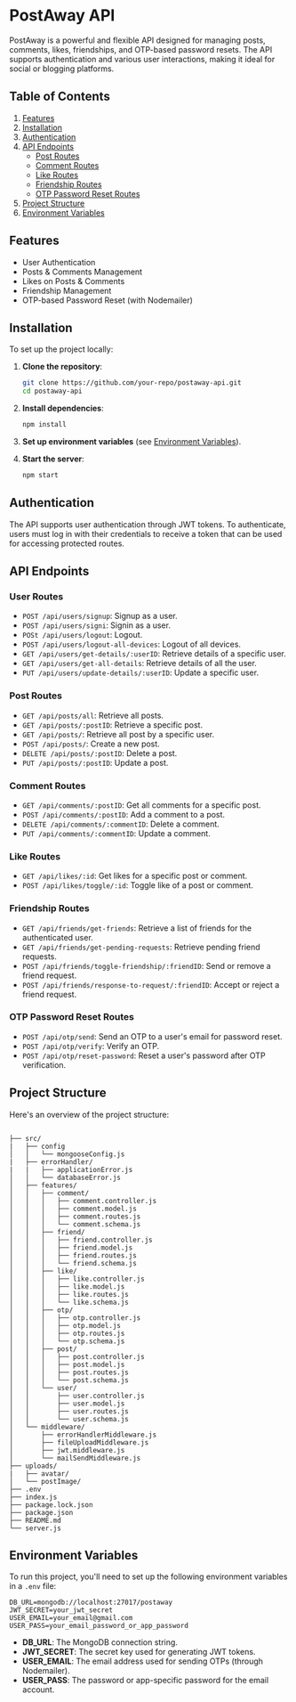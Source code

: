 
# PostAway API

PostAway is a powerful and flexible API designed for managing posts, comments, likes, friendships, and OTP-based password resets. The API supports authentication and various user interactions, making it ideal for social or blogging platforms.


## Table of Contents

1. [Features](#features)
2. [Installation](#installation)
3. [Authentication](#authentication)
4. [API Endpoints](#api-endpoints)
    - [Post Routes](#post-routes)
    - [Comment Routes](#comment-routes)
    - [Like Routes](#like-routes)
    - [Friendship Routes](#friendship-routes)
    - [OTP Password Reset Routes](#otp-password-reset-routes)
5. [Project Structure](#project-structure)
6. [Environment Variables](#environment-variables)


## Features

- User Authentication
- Posts & Comments Management
- Likes on Posts & Comments
- Friendship Management
- OTP-based Password Reset (with Nodemailer)


## Installation

To set up the project locally:

1. **Clone the repository**:
   ```bash
   git clone https://github.com/your-repo/postaway-api.git
   cd postaway-api
   ```

2. **Install dependencies**:
   ```bash
   npm install
   ```

3. **Set up environment variables** (see [Environment Variables](#environment-variables)).

4. **Start the server**:
   ```bash
   npm start
   ```


## Authentication

The API supports user authentication through JWT tokens. To authenticate, users must log in with their credentials to receive a token that can be used for accessing protected routes.


## API Endpoints

### User Routes

- `POST /api/users/signup`: Signup as a user.
- `POST /api/users/signi`: Signin as a user.
- `POSt /api/users/logout`: Logout.
- `POST /api/users/logout-all-devices`: Logout of all devices.
- `GET /api/users/get-details/:userID`: Retrieve details of a specific user.
- `GET /api/users/get-all-details`: Retrieve details of all the user.
- `PUT /api/users/update-details/:userID`: Update a specific user.

### Post Routes

- `GET /api/posts/all`: Retrieve all posts.
- `GET /api/posts/:postID`: Retrieve a specific post.
- `GET /api/posts/`: Retrieve all post by a specific user.
- `POST /api/posts/`: Create a new post.
- `DELETE /api/posts/:postID`: Delete a post.
- `PUT /api/posts/:postID`: Update a post.


### Comment Routes

- `GET /api/comments/:postID`: Get all comments for a specific post.
- `POST /api/comments/:postID`: Add a comment to a post.
- `DELETE /api/comments/:commentID`: Delete a comment.
- `PUT /api/comments/:commentID`: Update a comment.

### Like Routes

- `GET /api/likes/:id`: Get likes for a specific post or comment.
- `POST /api/likes/toggle/:id`: Toggle like of a post or comment.

### Friendship Routes

- `GET /api/friends/get-friends`: Retrieve a list of friends for the authenticated user.
- `GET /api/friends/get-pending-requests`: Retrieve pending friend requests.
- `POST /api/friends/toggle-friendship/:friendID`: Send or remove a friend request.
- `POST /api/friends/response-to-request/:friendID`: Accept or reject a friend request.

### OTP Password Reset Routes

- `POST /api/otp/send`: Send an OTP to a user's email for password reset.
- `POST /api/otp/verify`: Verify an OTP.
- `POST /api/otp/reset-password`: Reset a user's password after OTP verification.


## Project Structure

Here's an overview of the project structure:

```

├── src/
|   ├── config
│   │   └── mongooseConfig.js
|   ├── errorHandler/
|   |   ├── applicationError.js
│   │   └── databaseError.js
│   ├── features/
│   │   ├── comment/
│   │   │   ├── comment.controller.js
│   │   │   ├── comment.model.js
│   │   │   ├── comment.routes.js
│   │   │   └── comment.schema.js
│   │   ├── friend/
│   │   │   ├── friend.controller.js
│   │   │   ├── friend.model.js
│   │   │   ├── friend.routes.js
│   │   │   └── friend.schema.js
│   │   ├── like/
│   │   │   ├── like.controller.js
│   │   │   ├── like.model.js
│   │   │   ├── like.routes.js
│   │   │   └── like.schema.js
│   │   ├── otp/
│   │   │   ├── otp.controller.js
│   │   │   ├── otp.model.js
│   │   │   ├── otp.routes.js
│   │   │   └── otp.schema.js
│   │   ├── post/
│   │   │   ├── post.controller.js
│   │   │   ├── post.model.js
│   │   │   ├── post.routes.js
│   │   │   └── post.schema.js
│   │   └── user/
│   │       ├── user.controller.js
│   │       ├── user.model.js
│   │       ├── user.routes.js
│   │       └── user.schema.js
│   └── middleware/
│       ├── errorHandlerMiddleware.js
│       ├── fileUploadMiddleware.js
│       ├── jwt.middleware.js
│       └── mailSendMiddleware.js
├── uploads/
|   ├── avatar/
│   └── postImage/
├── .env
├── index.js
├── package.lock.json
├── package.json
├── README.md
└── server.js
```


## Environment Variables

To run this project, you'll need to set up the following environment variables in a `.env` file:

```plaintext
DB_URL=mongodb://localhost:27017/postaway
JWT_SECRET=your_jwt_secret
USER_EMAIL=your_email@gmail.com
USER_PASS=your_email_password_or_app_password
```

- **DB_URL**: The MongoDB connection string.
- **JWT_SECRET**: The secret key used for generating JWT tokens.
- **USER_EMAIL**: The email address used for sending OTPs (through Nodemailer).
- **USER_PASS**: The password or app-specific password for the email account.
